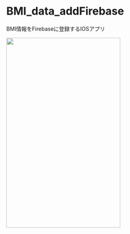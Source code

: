 # BMI_data_addFirebase
BMI情報をFirebaseに登録するIOSアプリ
<p>
  <img src="https://user-images.githubusercontent.com/58414435/101348047-5e36cc00-38ce-11eb-81ea-a2066e52f0e5.png" width="300" height="500">
</p>  
